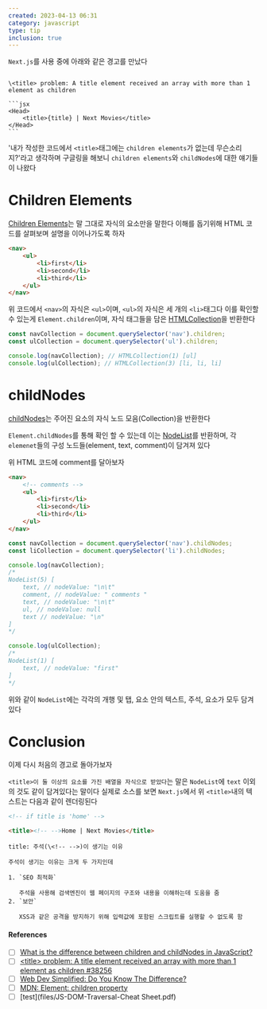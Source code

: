 ```yaml
---
created: 2023-04-13 06:31
category: javascript
type: tip
inclusion: true
---
```


`Next.js`를 사용 중에 아래와 같은 경고를 만났다

````ad-warning

\<title> problem: A title element received an array with more than 1 element as children

```jsx
<Head>
	<title>{title} | Next Movies</title>
</Head>
```
````
 
'내가 작성한 코드에서 `<title>`태그에는 `children elements`가 없는데 무슨소리지?'라고 생각하며 구글링을 해보니 `children elements`와  `childNodes`에 대한 얘기들이 나왔다

# Children Elements
[Children Elements](https://developer.mozilla.org/en-US/docs/Web/API/Element/children)는 말 그대로 자식의 요소만을 말한다
이해를 돕기위해 HTML 코드를 살펴보며 설명을 이어나가도록 하자

```html
<nav>
	<ul>
		<li>first</li>
		<li>second</li>
		<li>third</li>
	</ul>
</nav>
```

위 코드에서 `<nav>`의 자식은 `<ul>`이며, `<ul>`의 자식은 세 개의 `<li>`태그다
이를 확인할 수 있는게 `Element.children`이며, 자식 태그들을 담은 [HTMLCollection](https://developer.mozilla.org/en-US/docs/Web/API/HTMLCollection)을 반환한다

```js
const navCollection = document.querySelector('nav').children;
const ulCollection = document.querySelector('ul').children;

console.log(navCollection); // HTMLCollection(1) [ul]
console.log(ulCollection); // HTMLCollection(3) [li, li, li]
```

# childNodes
[childNodes](https://developer.mozilla.org/en-US/docs/Web/API/Node/childNodes)는 주어진 요소의 자식 노드 모음(Collection)을 반환한다

`Element.childNodes`를 통해 확인 할 수 있는데 이는 [NodeList](https://developer.mozilla.org/en-US/docs/Web/API/NodeList)를 반환하며,
각 `elemenet`들의 구성 노드들(element, text, comment)이 담겨져 있다

위 HTML 코드에 comment를 달아보자

```html
<nav>
	<!-- comments -->
	<ul>
		<li>first</li>
		<li>second</li>
		<li>third</li>
	</ul>
</nav>
```

```js
const navCollection = document.querySelector('nav').childNodes;
const liCollection = document.querySelector('li').childNodes;

console.log(navCollection);
/*
NodeList(5) [
	text, // nodeValue: "\n\t"
	comment, // nodeValue: " comments " 
	text, // nodeValue: "\n\t"
	ul, // nodeValue: null
	text // nodeValue: "\n"
]
*/

console.log(ulCollection);
/*
NodeList(1) [
	text, // nodeValue: "first"
]
*/
```

위와 같이 `NodeList`에는 각각의 개행 및 탭, 요소 안의 텍스트, 주석, 요소가 모두 담겨있다

# Conclusion
이제 다시 처음의 경고로 돌아가보자

`<title>이 둘 이상의 요소를 가진 배열을 자식으로 받았다`는 말은 `NodeList`에 `text` 이외의 것도 같이 담겨있다는 말이다
실제로 소스를 보면 `Next.js`에서 위 `<title>`내의 텍스트는 다음과 같이 렌더링된다

```html
<!-- if title is 'home' -->

<title><!-- -->Home | Next Movies</title>
```

```ad-attention
title: 주석(\<!-- -->)이 생기는 이유

주석이 생기는 이유는 크게 두 가지인데

1. `SEO 최적화`
   
   주석을 사용해 검색엔진이 웹 페이지의 구조와 내용을 이해하는데 도움을 줌
2. `보안`
   
   XSS과 같은 공격을 방지하기 위해 입력값에 포함된 스크립트를 실행할 수 없도록 함
```

#### References
- [ ] [What is the difference between children and childNodes in JavaScript?](https://stackoverflow.com/a/7935719/14460912)
- [ ] [\<title> problem: A title element received an array with more than 1 element as children #38256](https://github.com/vercel/next.js/discussions/38256#discussioncomment-3070196)
- [ ] [Web Dev Simplified: Do You Know The Difference?](https://youtu.be/rhvec8cXLlo)
- [ ] [MDN: Element: children property](https://developer.mozilla.org/en-US/docs/Web/API/Element/children)
- [ ] [test](files/JS-DOM-Traversal-Cheat Sheet.pdf)